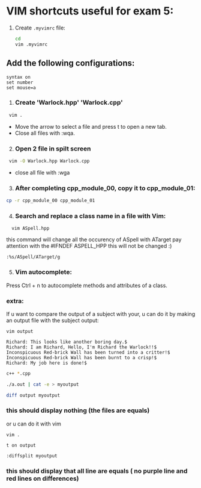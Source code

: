 # VIM shortcuts useful for exam 5:

1. Create `.myvimrc` file:
   ```bash
   cd
   vim .myvimrc

## Add the following configurations:

  ```vim
  syntax on
  set number
  set mouse=a
  ```
 1. ### Create 'Warlock.hpp' 'Warlock.cpp'
 ```bash
  vim .
 ```
* Move the arrow to select a file and press t to open a new tab.
* Close all files with :wqa.

2. ### Open 2 file in spilt screen
```bash
 vim -O Warlock.hpp Warlock.cpp
```
* close all file with :wga

3. ### After completing cpp_module_00, copy it to cpp_module_01:
```bash
cp -r cpp_module_00 cpp_module_01 
```
4. ### Search and replace a class name in a file with Vim:
```vim
  vim ASpell.hpp
```

this command will change all the occurency of ASpell with ATarget pay attention with the #IFNDEF ASPELL_HPP this will not be changed :)
```vim
:%s/ASpell/ATarget/g
```

5. ### Vim autocomplete:

Press Ctrl + n to autocomplete methods and attributes of a class.

### extra:
If u want to compare the output of a subject with your, u can do it by making an output file with the subject output:

```vim
vim output
```
```
Richard: This looks like another boring day.$
Richard: I am Richard, Hello, I'm Richard the Warlock!!$
Inconspicuous Red-brick Wall has been turned into a critter!$
Inconspicuous Red-brick Wall has been burnt to a crisp!$
Richard: My job here is done!$
```

```bash
c++ *.cpp

./a.out | cat -e > myoutput

diff output myoutput 
```


### this should display nothing (the files are equals)

or u can do it with vim
```vim
vim .

t on output

:diffsplit myoutput
```

### this should display that all line are equals ( no purple line and red lines on differences)

